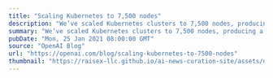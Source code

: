 ```yaml
---
title: "Scaling Kubernetes to 7,500 nodes"
description: "We’ve scaled Kubernetes clusters to 7,500 nodes, producing a scalable infrastructure for large models like GPT-3, CLIP, and DALL·E, but also for rapid small-scale iterative research such as Scaling Laws for Neural Language Models."
summary: "We’ve scaled Kubernetes clusters to 7,500 nodes, producing a scalable infrastructure for large models like GPT-3, CLIP, and DALL·E, but also for rapid small-scale iterative research such as Scaling Laws for Neural Language Models."
pubDate: "Mon, 25 Jan 2021 08:00:00 GMT"
source: "OpenAI Blog"
url: "https://openai.com/blog/scaling-kubernetes-to-7500-nodes"
thumbnail: "https://raisex-llc.github.io/ai-news-curation-site/assets/openai_logo.png"
---
```


